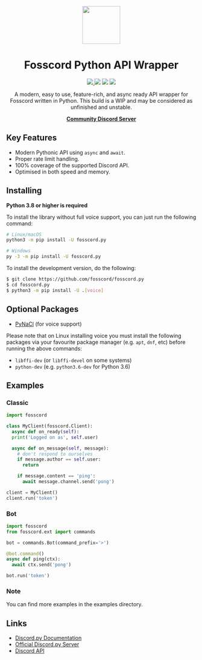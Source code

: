 <p align="center">
  <img width="100" src="https://raw.githubusercontent.com/fosscord/fosscord/master/assets/logo_big_transparent.png" />
</p>
<h1 align="center">Fosscord Python API Wrapper</h1>

<p align="center">
   <a href="https://discord.gg/ZrnGQP6p3d">
    <img src="https://img.shields.io/discord/806142446094385153?color=7489d5&logo=discord&logoColor=ffffff" />
  </a>
  <img src="https://img.shields.io/static/v1?label=Status&message=Development&color=blue">
  <a title="Crowdin" target="_blank" href="https://translate.fosscord.com/"><img src="https://badges.crowdin.net/fosscord/localized.svg"></a>
  <a href="https://opencollective.com/fosscord">
    <img src="https://opencollective.com/fosscord/tiers/badge.svg">
  </a>
</p>
<p align="center">
  A modern, easy to use, feature-rich, and async ready API wrapper for Fosscord written in Python. This build is a WIP and may be considered as unfinished and unstable.
</p>
<p align="center">
  <a href="https://discord.gg/BBuHyBQwe3"><strong>Community Discord Server</strong></a>
</p>

## Key Features

- Modern Pythonic API using ``async`` and ``await``.
- Proper rate limit handling.
- 100% coverage of the supported Discord API.
- Optimised in both speed and memory.

## Installing

**Python 3.8 or higher is required**

To install the library without full voice support, you can just run the following command:

```sh
# Linux/macOS
python3 -m pip install -U fosscord.py

# Windows
py -3 -m pip install -U fosscord.py
```

To install the development version, do the following:

```sh
$ git clone https://github.com/fosscord/fosscord.py
$ cd fosscord.py
$ python3 -m pip install -U .[voice]
```

## Optional Packages

- [PyNaCl](https://pypi.org/project/PyNaCl) (for voice support)

Please note that on Linux installing voice you must install the following packages via your favourite package manager (e.g. `apt`, `dnf`, etc) before running the above commands:

- `libffi-dev` (or `libffi-devel` on some systems)
- `python-dev` (e.g. `python3.6-dev` for Python 3.6)

## Examples

### Classic

```py
import fosscord

class MyClient(fosscord.Client):
  async def on_ready(self):
  print('Logged on as', self.user)

  async def on_message(self, message):
    # don't respond to ourselves
    if message.author == self.user:
      return

    if message.content == 'ping':
      await message.channel.send('pong')

client = MyClient()
client.run('token')
```

### Bot

```py
import fosscord
from fosscord.ext import commands

bot = commands.Bot(command_prefix='>')

@bot.command()
async def ping(ctx):
  await ctx.send('pong')

bot.run('token')
```

### Note

You can find more examples in the examples directory.

## Links

- [Discord.py Documentation](https://discordpy.readthedocs.io/en/latest/index.html)
- [Official Discord.py Server](https://discord.gg/r3sSKJJ)
- [Discord API](https://discord.gg/discord-api>)
